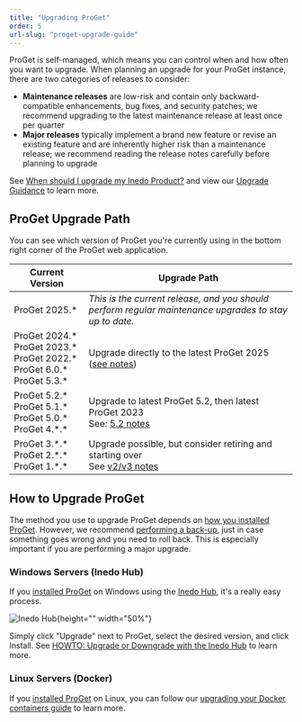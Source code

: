 ```yaml
---
title: "Upgrading ProGet"
order: 5
url-slug: "proget-upgrade-guide"
---
```


ProGet is self-managed, which means you can control when and how often you want to upgrade. When planning an upgrade for your ProGet instance, there are two categories of releases to consider:

* **Maintenance releases** are low-risk and contain only backward-compatible enhancements, bug fixes, and security patches; we recommend upgrading to the latest maintenance release at least once per quarter
* **Major releases** typically implement a brand new feature or revise an existing feature and are inherently higher risk than a maintenance release; we recommend reading the release notes carefully before planning to upgrade

See [When should I upgrade my Inedo Product?](/docs/installation/upgrading#when-should-i-upgrade-my-inedo-product) and view our [Upgrade Guidance](/docs/installation/upgrading#viewing-upgrade-guidance) to learn more.

## ProGet Upgrade Path
You can see which version of ProGet you're currently using in the bottom right corner of the ProGet web application.

| Current Version | Upgrade Path |
| --- | --- 
| ProGet&nbsp;2025.\* | *This is the current release, and you should perform regular maintenance upgrades to stay up to date.*
| ProGet&nbsp;2024.\*<br />ProGet&nbsp;2023.\*<br />ProGet&nbsp;2022.\*<br />ProGet 6.0.\*<br/>ProGet 5.3.\*  | Upgrade directly to the latest ProGet 2025 ([see notes](/docs/proget-upgrade-2025))
| ProGet 5.2.\*<br />ProGet 5.1.\* <br /> ProGet 5.0.\*<br />ProGet 4.\*.\* | Upgrade to latest ProGet 5.2, then latest ProGet 2023<br/>See: [5.2 notes](/docs/proget/installation/proget-upgrade-guide/proget-installation-and-maintenance-and-upgrade-notes-upgrading-to-proget-5-2)
| ProGet 3.\*.\* <br />ProGet 2.\*.\*<br />ProGet 1.\*.\* | Upgrade possible, but consider retiring and starting over<br/>See [v2/v3 notes](/docs/proget/installation/proget-upgrade-guide/proget-installation-and-maintenance-and-upgrade-notes-upgrading-from-proget-v2-and-v3)


## How to Upgrade ProGet

The method you use to upgrade ProGet depends on [how you installed ProGet](/docs/proget/installation/installation-guide). However, we recommend [performing a back-up](/docs/installation/backing-up-restoring), just in case something goes wrong and you need to roll back. This is especially important if you are performing a major upgrade.

### Windows Servers (Inedo Hub)
If you [installed ProGet](https://inedo.com/proget/download) on Windows using the [Inedo Hub](/docs/installation/windows/inedo-hub), it's a really easy process.

![Inedo Hub](/resources/docs/inedohub-upgradeproget.png){height="" width="50%"}

Simply click "Upgrade" next to ProGet, select the desired version, and click Install. See [HOWTO: Upgrade or Downgrade with the Inedo Hub](/docs/installation/windows/howto-upgrade-downgrade) to learn more.

### Linux Servers (Docker)

If you [installed ProGet](https://inedo.com/proget/download) on Linux, you can follow our [upgrading your Docker containers guide](/docs/installation/linux/installation-upgrading-docker-containers) to learn more.
